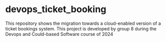 # devops_ticket_booking
This repository shows the migration towards a cloud-enabled version of a ticket bookings system. This project is developed by group 8 during the Devops and Could-based Software course of 2024 
